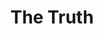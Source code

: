 ---
title: "The Truth"
year: 1960
rating: 3.5
stars: "★★★½"
rewatched: false
permalink: "the-truth-1960"
watched_on: 2024-02-21
---